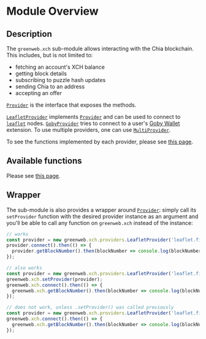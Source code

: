 # Module Overview

## Description

The `greenweb.xch` sub-module allows interacting with the Chia blockchain. This includes, but is not limited to:

 - fetching an account's XCH balance
 - getting block details
 - subscribing to puzzle hash updates
 - sending Chia to an address
 - accepting an offer

[`Provider`](provider.md) is the interface that exposes the methods.

[`LeafletProvider`](leaflet-provider.md) implements [`Provider`](provider.md) and can be used to connect to [`leaflet`](https://github.com/FireAcademy/leaflet-docker) nodes.
[`GobyProvider`](goby-provider.md) tries to connect to a user's [Goby Wallet](https://www.goby.app/) extension.
To use multiple providers, one can use [`MultiProvider`](multi-provider.md).

To see the functions implemented by each provider, please see [this page](provider.md).

## Available functions
Please see [this page](provider.md).

## Wrapper
The sub-module is also provides a wrapper around [`Provider`](provider.md): simply call its `setProvider` function with the desired provider instance as an argument and you'll be able to call any function on `greenweb.xch` instead of the instance:

```js
// works
const provider = new greenweb.xch.providers.LeafletProvider('leaflet.fireacademy.io', 'TEST-API-KEY');
provider.connect().then(() => {
  provider.getBlockNumber().then(blockNumber => console.log(blockNumber));
});
```

```js
// also works
const provider = new greenweb.xch.providers.LeafletProvider('leaflet.fireacademy.io', 'TEST-API-KEY');
greenweb.xch.setProvider(provider);
greenweb.xch.connect().then(() => {
  greenweb.xch.getBlockNumber().then(blockNumber => console.log(blockNumber));
});
```

```js
// does not work, unless .setProvider() was called previously
const provider = new greenweb.xch.providers.LeafletProvider('leaflet.fireacademy.io', 'TEST-API-KEY');
greenweb.xch.connect().then(() => {
  greenweb.xch.getBlockNumber().then(blockNumber => console.log(blockNumber));
});
```